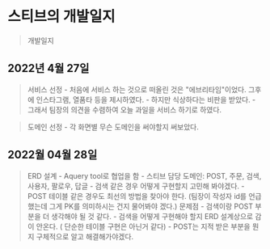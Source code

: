 # 스티브의 개발일지
> 개발일지

## 2022년 4월 27일 

> 서비스 선정
    - 처음에 서비스 하는 것으로 떠올린 것은 "에브리타임"이었다. 그후에 인스타그램, 열품타 등을 제시하였다. 
    - 하지만 식상하다는 비판을 받았다.
    - 그래서 팀장의 의견을 수렴하여 오늘 과일을 서비스 하기로 하였다.

> 도메인 선정
    - 각 화면별 무슨 도메인을 써야할지 써보았다.


## 2022월 04월 28일

> ERD 설계 
    - Aquery tool로 협업을 함
    - 스티브 담당 도메인: POST, 주문, 검색, 사용자, 팔로우,  답글
    - 검색 같은 경우 어떻게 구현할지 고민해 봐야겠다. 
    - POST 테이블 같은 경우도 최선의 방법을 찾아야 한다. (팀장이 작성자 id를 언급했는데 그게 PK를 의미하시는 건지 물어봐야 겠다.)
> 문제점
    - 검색이랑 POST 부분을 더 생각해야 될 것 같다.
    - 검색을 어떻게 구현해야 할지 ERD 설계상으로 감이 안온다. ( 단순한 테이블 구현은 아닌거 같다)
    - POST는 지적 받은 부분을 뭔지 구체적으로 알고 해결해가야겠다.

